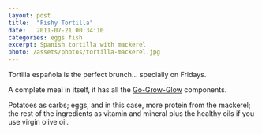 ```yaml
---
layout: post
title:  "Fishy Tortilla"
date:   2011-07-21 00:34:10
categories: eggs fish
excerpt: Spanish tortilla with mackerel
photo: /assets/photos/tortilla-mackerel.jpg
---
```


Tortilla española is the perfect brunch... specially on Fridays.

A complete meal in itself, it has all the [Go-Grow-Glow][1] components.

Potatoes as carbs; eggs, and in this case, more protein from the mackerel; the rest of the ingredients as vitamin and mineral plus the healthy oils if you use virgin olive oil.

[1]:http://wiki.answers.com/Q/What_are_%27Go_Grow_and_Glow%27_foods